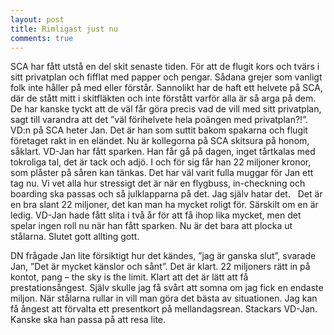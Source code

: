 ```yaml
---
layout: post
title: Rimligast just nu
comments: true
---
```

SCA har fått utstå en del skit senaste tiden. För att de flugit kors och tvärs i sitt privatplan och fifflat med papper och pengar. Sådana grejer som vanligt folk inte håller på med eller förstår. Sannolikt har de haft ett helvete på SCA, där de stått mitt i skitfläkten och inte förstått varför alla är så arga på dem. De har kanske tyckt att de väl får göra precis vad de vill med sitt privatplan, sagt till varandra att det ”väl förihelvete hela poängen med privatplan?!”.   VD:n på SCA heter Jan. Det är han som suttit bakom spakarna och flugit företaget rakt in en eländet. Nu är kollegorna på SCA skitsura på honom, såklart. VD-Jan har fått sparken. Han får gå på dagen, inget tårtkalas med tokroliga tal, det är tack och adjö. I och för sig får han 22 miljoner kronor, som plåster på såren kan tänkas. Det har väl varit fulla muggar för Jan ett tag nu. Vi vet alla hur stressigt det är när en flygbuss, in-checkning och boarding ska passas och så julklapparna på det. Jag själv hatar det.  
Det är en bra slant 22 miljoner, det kan man ha mycket roligt för. Särskilt om en är ledig. VD-Jan hade fått slita i två år för att få ihop lika mycket, men det spelar ingen roll nu när han fått sparken. Nu är det bara att plocka ut stålarna. Slutet gott allting gott.

DN frågade Jan lite försiktigt hur det kändes, ”jag är ganska slut”, svarade Jan, ”Det är mycket känslor och sånt”. Det är klart. 22 miljoners rätt in på kontot, pang – the sky is the limit. Klart att det är lätt att få prestationsångest. Själv skulle jag få svårt att somna om jag fick en endaste miljon. När stålarna rullar in vill man göra det bästa av situationen. Jag kan få ångest att förvalta ett presentkort på mellandagsrean. Stackars VD-Jan. Kanske ska han passa på att resa lite.  
